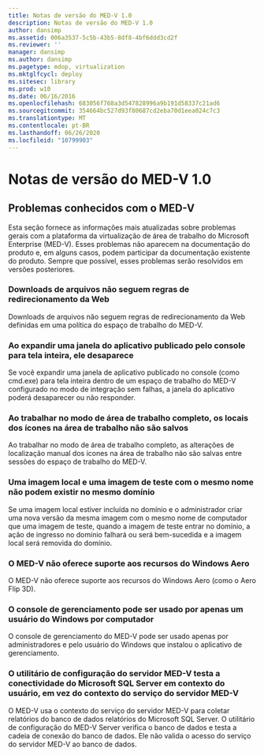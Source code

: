 ```yaml
---
title: Notas de versão do MED-V 1.0
description: Notas de versão do MED-V 1.0
author: dansimp
ms.assetid: 006a3537-5c5b-43b5-8df8-4bf6ddd3cd2f
ms.reviewer: ''
manager: dansimp
ms.author: dansimp
ms.pagetype: mdop, virtualization
ms.mktglfcycl: deploy
ms.sitesec: library
ms.prod: w10
ms.date: 06/16/2016
ms.openlocfilehash: 683056f768a3d547828996a9b191d58337c21ad6
ms.sourcegitcommit: 354664bc527d93f80687cd2eba70d1eea024c7c3
ms.translationtype: MT
ms.contentlocale: pt-BR
ms.lasthandoff: 06/26/2020
ms.locfileid: "10799903"
---
```

# Notas de versão do MED-V 1.0


## Problemas conhecidos com o MED-V


Esta seção fornece as informações mais atualizadas sobre problemas gerais com a plataforma da virtualização de área de trabalho do Microsoft Enterprise (MED-V). Esses problemas não aparecem na documentação do produto e, em alguns casos, podem participar da documentação existente do produto. Sempre que possível, esses problemas serão resolvidos em versões posteriores.

### Downloads de arquivos não seguem regras de redirecionamento da Web

Downloads de arquivos não seguem regras de redirecionamento da Web definidas em uma política do espaço de trabalho do MED-V.

### Ao expandir uma janela do aplicativo publicado pelo console para tela inteira, ele desaparece

Se você expandir uma janela de aplicativo publicado no console (como cmd.exe) para tela inteira dentro de um espaço de trabalho do MED-V configurado no modo de integração sem falhas, a janela do aplicativo poderá desaparecer ou não responder.

### Ao trabalhar no modo de área de trabalho completo, os locais dos ícones na área de trabalho não são salvos

Ao trabalhar no modo de área de trabalho completo, as alterações de localização manual dos ícones na área de trabalho não são salvas entre sessões do espaço de trabalho do MED-V.

### Uma imagem local e uma imagem de teste com o mesmo nome não podem existir no mesmo domínio

Se uma imagem local estiver incluída no domínio e o administrador criar uma nova versão da mesma imagem com o mesmo nome de computador que uma imagem de teste, quando a imagem de teste entrar no domínio, a ação de ingresso no domínio falhará ou será bem-sucedida e a imagem local será removida do domínio.

### O MED-V não oferece suporte aos recursos do Windows Aero

O MED-V não oferece suporte aos recursos do Windows Aero (como o Aero Flip 3D).

### O console de gerenciamento pode ser usado por apenas um usuário do Windows por computador

O console de gerenciamento do MED-V pode ser usado apenas por administradores e pelo usuário do Windows que instalou o aplicativo de gerenciamento.

### O utilitário de configuração do servidor MED-V testa a conectividade do Microsoft SQL Server em contexto do usuário, em vez do contexto do serviço do servidor MED-V

O MED-V usa o contexto do serviço do servidor MED-V para coletar relatórios do banco de dados relatórios do Microsoft SQL Server. O utilitário de configuração do MED-V Server verifica o banco de dados e testa a cadeia de conexão do banco de dados. Ele não valida o acesso do serviço do servidor MED-V ao banco de dados.

 

 






